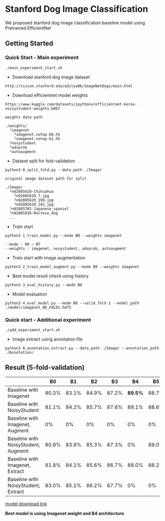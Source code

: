 # Stanford Dog Image Classification

We proposed stanford dog image classification baseline model using Pretrained EfficientNet

## Getting Started
### Quick Start - Main experiment
```  
./main_experiment_start.sh
```
* Download stanford dog image dataset
```
http://vision.stanford.edu/aditya86/ImageNetDogs/main.html
```
* Download efficientnet model weights
```
https://www.kaggle.com/datasets/ipythonx/efficientnet-keras-noisystudent-weights-b0b7

weights data path

./weights/
  └imagenet
    └imagenet.notop-b0.h5
    └imagenet.notop-b1.h5
  └nosystudent
  └advprob
  └autoaugment
```
* Dataset split for fold-validation
```
python3 0_split_fold.py --data_path ./Image/

original image dataset path for split

./Image/
  └n02085620-Chihuahua
    └n02085620_7.jpg
    └n02085620_199.jpg
    └n02085620_242.jpg
  └n02085782-Japanese_spaniel
  └n02085936-Maltese_dog
  ... 
```
* Train start
```
python3 1_train_model.py --mode B0 --weights imagenet

--mode : B0 ~ B7
--weights : imagenet, nosystudent, advprob, autoaugment
```
* Train start with image augmentation
```
python3 2_train_model_augment.py --mode B0 --weights imagenet
```
* Best model result check using history
```
python3 3_eval_history.py --mode B0
```
* Model evaluation
```
python3 4_eval_model.py --mode B0 --valid_fold 1 --model_path ./model/imagenet_B0_FOLD1.hdf5
```
### Quick start - Additional experiment 
```
./add_experiment_start.sh
```
* Image extract using annotation file
```
python3 0_annotation_extract.py --data_path ./Image/ --annotation_path ./Annotation/
```




## Result (5-fold-validation)
|                                     | B0    | B1    | B2    | B3    | B4        | B5    |
|-------------------------------------|-------|-------|-------|-------|-----------|-------|
| Baseline with Imagenet              | 80.3% | 83.1% | 84.9% | 87.2% | **89.5%** | 88.7% |
| Baseline with NoisyStudent          | 81.1% | 84.2% | 85.7% | 87.6% | 89.1%     | 88.6% |
| Baseline with Imagenet, Augment     | 0%    | 0%    | 0%    | 0%    | 0%        | 0%    |
| Baseline with NoisyStudent, Augment | 80.9% | 83.9% | 85.3% | 87.3% | 0%        | 89.0% |
| Baseline with Imagenet, Extract     | 81.8% | 84.1% | 85.6% | 86.7% | 88.0%     | 88.2% |
| Baseline with NoisyStudent, Extract | 83.0% | 85.1% | 86.2% | 87.7% | 0%        | 0%    |

[model download link](http://naver.me/G0JEYARU)

**Best model is using Imagenet weight and B4 architecture**


